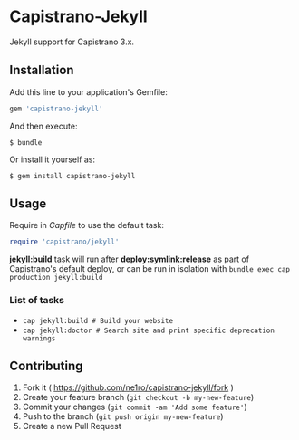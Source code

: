# Capistrano-Jekyll

Jekyll support for Capistrano 3.x.

## Installation

Add this line to your application's Gemfile:

```ruby
gem 'capistrano-jekyll'
```

And then execute:

    $ bundle

Or install it yourself as:

    $ gem install capistrano-jekyll

## Usage

Require in *Capfile* to use the default task:

```ruby
require 'capistrano/jekyll'
```  
**jekyll:build** task will run after **deploy:symlink:release** as part of Capistrano's default deploy, or can be run in isolation with `bundle exec cap production jekyll:build`

### List of tasks
* `cap jekyll:build # Build your website`
* `cap jekyll:doctor # Search site and print specific deprecation warnings`

## Contributing

1. Fork it ( https://github.com/ne1ro/capistrano-jekyll/fork )
2. Create your feature branch (`git checkout -b my-new-feature`)
3. Commit your changes (`git commit -am 'Add some feature'`)
4. Push to the branch (`git push origin my-new-feature`)
5. Create a new Pull Request
